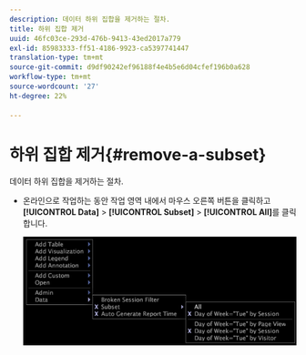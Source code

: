 ```yaml
---
description: 데이터 하위 집합을 제거하는 절차.
title: 하위 집합 제거
uuid: 46fc03ce-293d-476b-9413-43ed2017a779
exl-id: 85983333-ff51-4186-9923-ca5397741447
translation-type: tm+mt
source-git-commit: d9df90242ef96188f4e4b5e6d04cfef196b0a628
workflow-type: tm+mt
source-wordcount: '27'
ht-degree: 22%

---
```


# 하위 집합 제거{#remove-a-subset}

데이터 하위 집합을 제거하는 절차.

* 온라인으로 작업하는 동안 작업 영역 내에서 마우스 오른쪽 버튼을 클릭하고 **[!UICONTROL Data]** > **[!UICONTROL Subset]** > **[!UICONTROL All]**&#x200B;를 클릭합니다.

   ![](assets/mnu_Subset_All.png)

